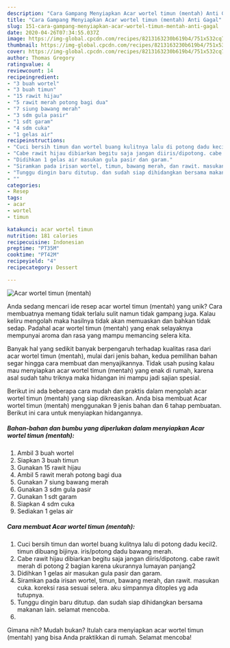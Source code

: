 ```yaml
---
description: "Cara Gampang Menyiapkan Acar wortel timun (mentah) Anti Gagal"
title: "Cara Gampang Menyiapkan Acar wortel timun (mentah) Anti Gagal"
slug: 151-cara-gampang-menyiapkan-acar-wortel-timun-mentah-anti-gagal
date: 2020-04-26T07:34:55.037Z
image: https://img-global.cpcdn.com/recipes/8213163230b619b4/751x532cq70/acar-wortel-timun-mentah-foto-resep-utama.jpg
thumbnail: https://img-global.cpcdn.com/recipes/8213163230b619b4/751x532cq70/acar-wortel-timun-mentah-foto-resep-utama.jpg
cover: https://img-global.cpcdn.com/recipes/8213163230b619b4/751x532cq70/acar-wortel-timun-mentah-foto-resep-utama.jpg
author: Thomas Gregory
ratingvalue: 4
reviewcount: 14
recipeingredient:
- "3 buah wortel"
- "3 buah timun"
- "15 rawit hijau"
- "5 rawit merah potong bagi dua"
- "7 siung bawang merah"
- "3 sdm gula pasir"
- "1 sdt garam"
- "4 sdm cuka"
- "1 gelas air"
recipeinstructions:
- "Cuci bersih timun dan wortel buang kulitnya lalu di potong dadu kecil2. timun dibuang bijinya. iris/potong dadu bawang merah."
- "Cabe rawit hijau dibiarkan begitu saja jangan diiris/dipotong. cabe rawit merah di potong 2 bagian karena ukurannya lumayan panjang2"
- "Didihkan 1 gelas air masukan gula pasir dan garam."
- "Siramkan pada irisan wortel, timun, bawang merah, dan rawit. masukan cuka. koreksi rasa sesuai selera. aku simpannya ditoples yg ada tutupnya."
- "Tunggu dingin baru ditutup. dan sudah siap dihidangkan bersama makanan lain. selamat mencoba."
- ""
categories:
- Resep
tags:
- acar
- wortel
- timun

katakunci: acar wortel timun 
nutrition: 181 calories
recipecuisine: Indonesian
preptime: "PT35M"
cooktime: "PT42M"
recipeyield: "4"
recipecategory: Dessert

---
```



![Acar wortel timun (mentah)](https://img-global.cpcdn.com/recipes/8213163230b619b4/751x532cq70/acar-wortel-timun-mentah-foto-resep-utama.jpg)

Anda sedang mencari ide resep acar wortel timun (mentah) yang unik? Cara membuatnya memang tidak terlalu sulit namun tidak gampang juga. Kalau keliru mengolah maka hasilnya tidak akan memuaskan dan bahkan tidak sedap. Padahal acar wortel timun (mentah) yang enak selayaknya mempunyai aroma dan rasa yang mampu memancing selera kita.



Banyak hal yang sedikit banyak berpengaruh terhadap kualitas rasa dari acar wortel timun (mentah), mulai dari jenis bahan, kedua pemilihan bahan segar hingga cara membuat dan menyajikannya. Tidak usah pusing kalau mau menyiapkan acar wortel timun (mentah) yang enak di rumah, karena asal sudah tahu triknya maka hidangan ini mampu jadi sajian spesial.


Berikut ini ada beberapa cara mudah dan praktis dalam mengolah acar wortel timun (mentah) yang siap dikreasikan. Anda bisa membuat Acar wortel timun (mentah) menggunakan 9 jenis bahan dan 6 tahap pembuatan. Berikut ini cara untuk menyiapkan hidangannya.

<!--inarticleads1-->

##### Bahan-bahan dan bumbu yang diperlukan dalam menyiapkan Acar wortel timun (mentah):

1. Ambil 3 buah wortel
1. Siapkan 3 buah timun
1. Gunakan 15 rawit hijau
1. Ambil 5 rawit merah potong bagi dua
1. Gunakan 7 siung bawang merah
1. Gunakan 3 sdm gula pasir
1. Gunakan 1 sdt garam
1. Siapkan 4 sdm cuka
1. Sediakan 1 gelas air




<!--inarticleads2-->

##### Cara membuat Acar wortel timun (mentah):

1. Cuci bersih timun dan wortel buang kulitnya lalu di potong dadu kecil2. timun dibuang bijinya. iris/potong dadu bawang merah.
1. Cabe rawit hijau dibiarkan begitu saja jangan diiris/dipotong. cabe rawit merah di potong 2 bagian karena ukurannya lumayan panjang2
1. Didihkan 1 gelas air masukan gula pasir dan garam.
1. Siramkan pada irisan wortel, timun, bawang merah, dan rawit. masukan cuka. koreksi rasa sesuai selera. aku simpannya ditoples yg ada tutupnya.
1. Tunggu dingin baru ditutup. dan sudah siap dihidangkan bersama makanan lain. selamat mencoba.
1. 




Gimana nih? Mudah bukan? Itulah cara menyiapkan acar wortel timun (mentah) yang bisa Anda praktikkan di rumah. Selamat mencoba!
